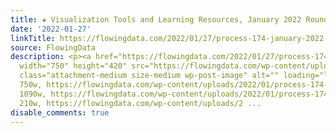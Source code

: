 ```yaml
---
title: ✚ Visualization Tools and Learning Resources, January 2022 Roundup
date: '2022-01-27'
linkTitle: https://flowingdata.com/2022/01/27/process-174-january-2022-roundup/
source: FlowingData
description: <p><a href="https://flowingdata.com/2022/01/27/process-174-january-2022-roundup/"><img
  width="750" height="420" src="https://flowingdata.com/wp-content/uploads/2022/01/process-174-featured-750x420.png"
  class="attachment-medium size-medium wp-post-image" alt="" loading="lazy" srcset="https://flowingdata.com/wp-content/uploads/2022/01/process-174-featured-750x420.png
  750w, https://flowingdata.com/wp-content/uploads/2022/01/process-174-featured-1090x610.png
  1090w, https://flowingdata.com/wp-content/uploads/2022/01/process-174-featured-210x118.png
  210w, https://flowingdata.com/wp-content/uploads/2 ...
disable_comments: true
---
```

<p><a href="https://flowingdata.com/2022/01/27/process-174-january-2022-roundup/"><img width="750" height="420" src="https://flowingdata.com/wp-content/uploads/2022/01/process-174-featured-750x420.png" class="attachment-medium size-medium wp-post-image" alt="" loading="lazy" srcset="https://flowingdata.com/wp-content/uploads/2022/01/process-174-featured-750x420.png 750w, https://flowingdata.com/wp-content/uploads/2022/01/process-174-featured-1090x610.png 1090w, https://flowingdata.com/wp-content/uploads/2022/01/process-174-featured-210x118.png 210w, https://flowingdata.com/wp-content/uploads/2 ...